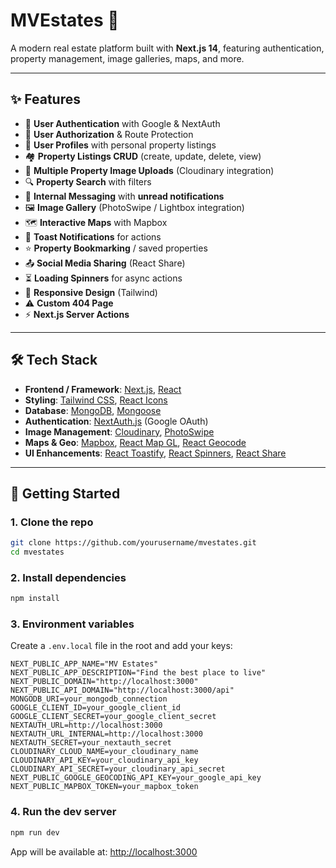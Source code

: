 # MVEstates 🏡

A modern real estate platform built with **Next.js 14**, featuring authentication, property management, image galleries, maps, and more.

---

## ✨ Features

- 🔐 **User Authentication** with Google & NextAuth  
- 🔑 **User Authorization** & Route Protection  
- 👤 **User Profiles** with personal property listings  
- 🏘️ **Property Listings CRUD** (create, update, delete, view)  
- 📸 **Multiple Property Image Uploads** (Cloudinary integration)  
- 🔍 **Property Search** with filters  
- 💬 **Internal Messaging** with **unread notifications**  
- 🖼️ **Image Gallery** (PhotoSwipe / Lightbox integration)  
- 🗺️ **Interactive Maps** with Mapbox  
- 🔔 **Toast Notifications** for actions  
- ⭐ **Property Bookmarking** / saved properties  
- 📤 **Social Media Sharing** (React Share)  
- ⏳ **Loading Spinners** for async actions  
- 📱 **Responsive Design** (Tailwind)  
- ⚠️ **Custom 404 Page**  
- ⚡ **Next.js Server Actions**  

---

## 🛠️ Tech Stack

- **Frontend / Framework**: [Next.js](https://nextjs.org/), [React](https://react.dev/)  
- **Styling**: [Tailwind CSS](https://tailwindcss.com/), [React Icons](https://react-icons.github.io/react-icons/)  
- **Database**: [MongoDB](https://www.mongodb.com/), [Mongoose](https://mongoosejs.com/)  
- **Authentication**: [NextAuth.js](https://next-auth.js.org/) (Google OAuth)  
- **Image Management**: [Cloudinary](https://cloudinary.com/), [PhotoSwipe](https://photoswipe.com/)  
- **Maps & Geo**: [Mapbox](https://www.mapbox.com/), [React Map GL](https://visgl.github.io/react-map-gl/), [React Geocode](https://www.npmjs.com/package/react-geocode)  
- **UI Enhancements**: [React Toastify](https://fkhadra.github.io/react-toastify/), [React Spinners](https://www.davidhu.io/react-spinners/), [React Share](https://github.com/nygardk/react-share)  

---

## 🚀 Getting Started

### 1. Clone the repo
```bash
git clone https://github.com/yourusername/mvestates.git
cd mvestates
```

### 2. Install dependencies
```bash
npm install
```

### 3. Environment variables
Create a `.env.local` file in the root and add your keys:  
```env
NEXT_PUBLIC_APP_NAME="MV Estates"
NEXT_PUBLIC_APP_DESCRIPTION="Find the best place to live"
NEXT_PUBLIC_DOMAIN="http://localhost:3000"
NEXT_PUBLIC_API_DOMAIN="http://localhost:3000/api"
MONGODB_URI=your_mongodb_connection
GOOGLE_CLIENT_ID=your_google_client_id
GOOGLE_CLIENT_SECRET=your_google_client_secret
NEXTAUTH_URL=http://localhost:3000
NEXTAUTH_URL_INTERNAL=http://localhost:3000
NEXTAUTH_SECRET=your_nextauth_secret
CLOUDINARY_CLOUD_NAME=your_cloudinary_name
CLOUDINARY_API_KEY=your_cloudinary_api_key
CLOUDINARY_API_SECRET=your_cloudinary_api_secret
NEXT_PUBLIC_GOOGLE_GEOCODING_API_KEY=your_google_api_key
NEXT_PUBLIC_MAPBOX_TOKEN=your_mapbox_token
```

### 4. Run the dev server
```bash
npm run dev
```
App will be available at: [http://localhost:3000](http://localhost:3000)


